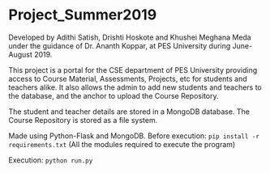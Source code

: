 # Project_Summer2019

Developed by Adithi Satish, Drishti Hoskote and Khushei Meghana Meda under the guidance of Dr. Ananth Koppar, at PES University during June-August 2019.

This project is a portal for the CSE department of PES University providing access to Course Material, Assessments, Projects, etc for students and teachers alike. It also allows the admin to add new students and teachers to the database, and the anchor to upload the Course Repository.

The student and teacher details are stored in a MongoDB database. 
The Course Repository is stored as a file system.

Made using Python-Flask and MongoDB.
Before execution:
```pip install -r requirements.txt``` (All the modules required to execute the program)

Execution:
```python run.py```